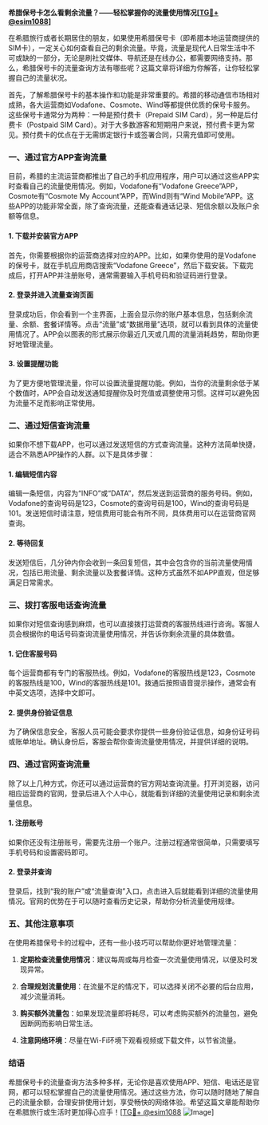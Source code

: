 **希腊保号卡怎么看剩余流量？——轻松掌握你的流量使用情况[[TG💪+ @esim1088](https://t.me/s/esim1088)]**

在希腊旅行或者长期居住的朋友，如果使用希腊保号卡（即希腊本地运营商提供的SIM卡），一定关心如何查看自己的剩余流量。毕竟，流量是现代人日常生活中不可或缺的一部分，无论是刷社交媒体、导航还是在线办公，都需要网络支持。那么，希腊保号卡的流量查询方法有哪些呢？这篇文章将详细为你解答，让你轻松掌握自己的流量状况。

首先，了解希腊保号卡的基本操作和功能是非常重要的。希腊的移动通信市场相对成熟，各大运营商如Vodafone、Cosmote、Wind等都提供优质的保号卡服务。这些保号卡通常分为两种：一种是预付费卡（Prepaid SIM Card），另一种是后付费卡（Postpaid SIM Card）。对于大多数游客和短期用户来说，预付费卡更为常见。预付费卡的优点在于无需绑定银行卡或签署合同，只需充值即可使用。

### **一、通过官方APP查询流量**

目前，希腊的主流运营商都推出了自己的手机应用程序，用户可以通过这些APP实时查看自己的流量使用情况。例如，Vodafone有“Vodafone Greece”APP，Cosmote有“Cosmote My Account”APP，而Wind则有“Wind Mobile”APP。这些APP的功能非常全面，除了查询流量，还能查看通话记录、短信余额以及账户余额等信息。

#### **1. 下载并安装官方APP**
首先，你需要根据你的运营商选择对应的APP。比如，如果你使用的是Vodafone的保号卡，就在手机应用商店搜索“Vodafone Greece”，然后下载安装。下载完成后，打开APP并注册账号，通常需要输入手机号码和验证码进行登录。

#### **2. 登录并进入流量查询页面**
登录成功后，你会看到一个主界面，上面会显示你的账户基本信息，包括剩余流量、余额、套餐详情等。点击“流量”或“数据用量”选项，就可以看到具体的流量使用情况了。APP会以图表的形式展示你最近几天或几周的流量消耗趋势，帮助你更好地管理流量。

#### **3. 设置提醒功能**
为了更方便地管理流量，你可以设置流量提醒功能。例如，当你的流量剩余低于某个数值时，APP会自动发送通知提醒你及时充值或调整使用习惯。这样可以避免因为流量不足而影响正常使用。

### **二、通过短信查询流量**

如果你不想下载APP，也可以通过发送短信的方式查询流量。这种方法简单快捷，适合不熟悉APP操作的人群。以下是具体步骤：

#### **1. 编辑短信内容**
编辑一条短信，内容为“INFO”或“DATA”，然后发送到运营商的服务号码。例如，Vodafone的查询号码是123，Cosmote的查询号码是100，Wind的查询号码是101。发送短信时请注意，短信费用可能会有所不同，具体费用可以在运营商官网查询。

#### **2. 等待回复**
发送短信后，几分钟内你会收到一条回复短信，其中会包含你的当前流量使用情况，包括已用流量、剩余流量以及套餐详情。这种方式虽然不如APP直观，但足够满足日常需求。

### **三、拨打客服电话查询流量**

如果你对短信查询感到麻烦，也可以直接拨打运营商的客服热线进行咨询。客服人员会根据你的电话号码查询流量使用情况，并告诉你剩余流量的具体数值。

#### **1. 记住客服号码**
每个运营商都有专门的客服热线。例如，Vodafone的客服热线是123，Cosmote的客服热线是100，Wind的客服热线是101。拨通后按照语音提示操作，通常会有中英文选项，选择中文即可。

#### **2. 提供身份验证信息**
为了确保信息安全，客服人员可能会要求你提供一些身份验证信息，如身份证号码或账单地址。确认身份后，客服会帮你查询流量使用情况，并提供详细的说明。

### **四、通过官网查询流量**

除了以上几种方式，你还可以通过运营商的官方网站查询流量。打开浏览器，访问相应运营商的官网，登录后进入个人中心，就能看到详细的流量使用记录和剩余流量信息。

#### **1. 注册账号**
如果你还没有注册账号，需要先注册一个账户。注册过程通常很简单，只需要填写手机号码和设置密码即可。

#### **2. 登录并查询**
登录后，找到“我的账户”或“流量查询”入口，点击进入后就能看到详细的流量使用情况。官网的优势在于可以随时查看历史记录，帮助你分析流量使用规律。

### **五、其他注意事项**

在使用希腊保号卡的过程中，还有一些小技巧可以帮助你更好地管理流量：

1. **定期检查流量使用情况**：建议每周或每月检查一次流量使用情况，以便及时发现异常。
   
2. **合理规划流量使用**：在流量不足的情况下，可以选择关闭不必要的后台应用，减少流量消耗。

3. **购买额外流量包**：如果发现流量即将耗尽，可以考虑购买额外的流量包，避免因断网而影响日常生活。

4. **注意网络环境**：尽量在Wi-Fi环境下观看视频或下载文件，以节省流量。

### **结语**

希腊保号卡的流量查询方法多种多样，无论你是喜欢使用APP、短信、电话还是官网，都可以轻松掌握自己的流量使用情况。通过这些方法，你可以随时随地了解自己的流量余额，合理安排使用计划，享受畅快的网络体验。希望这篇文章能帮助你在希腊旅行或生活时更加得心应手！[[TG💪+ @esim1088](https://t.me/s/esim1088) ![Image](https://i.postimg.cc/4NQfJmqS/Snipaste-2025-05-13-00-14-12.png)]